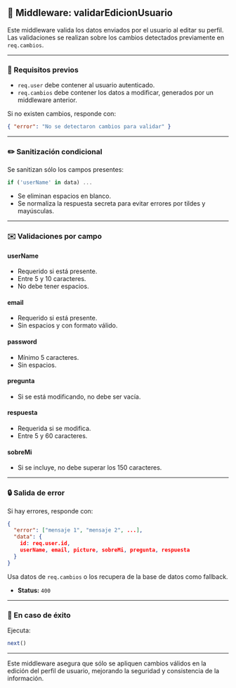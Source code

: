 ## 📅 Middleware: validarEdicionUsuario

Este middleware valida los datos enviados por el usuario al editar su perfil. Las validaciones se realizan sobre los cambios detectados previamente en `req.cambios`.

---

### 📁 Requisitos previos

- `req.user` debe contener al usuario autenticado.
- `req.cambios` debe contener los datos a modificar, generados por un middleware anterior.

Si no existen cambios, responde con:

```json
{ "error": "No se detectaron cambios para validar" }
```

---

### ✏️ Sanitización condicional

Se sanitizan sólo los campos presentes:

```js
if ('userName' in data) ...
```

- Se eliminan espacios en blanco.
- Se normaliza la respuesta secreta para evitar errores por tildes y mayúsculas.

---

### ✉️ Validaciones por campo

#### userName

- Requerido si está presente.
- Entre 5 y 10 caracteres.
- No debe tener espacios.

#### email

- Requerido si está presente.
- Sin espacios y con formato válido.

#### password

- Mínimo 5 caracteres.
- Sin espacios.

#### pregunta

- Si se está modificando, no debe ser vacía.

#### respuesta

- Requerida si se modifica.
- Entre 5 y 60 caracteres.

#### sobreMi

- Si se incluye, no debe superar los 150 caracteres.

---

### 🔒 Salida de error

Si hay errores, responde con:

```json
{
  "error": ["mensaje 1", "mensaje 2", ...],
  "data": {
    id: req.user.id,
    userName, email, picture, sobreMi, pregunta, respuesta
  }
}
```

Usa datos de `req.cambios` o los recupera de la base de datos como fallback.

- **Status:** `400`

---

### 🔄 En caso de éxito

Ejecuta:

```js
next()
```

---

Este middleware asegura que sólo se apliquen cambios válidos en la edición del perfil de usuario, mejorando la seguridad y consistencia de la información.


